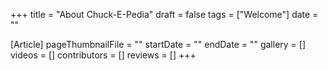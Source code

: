 +++
title = "About Chuck-E-Pedia"
draft = false
tags = ["Welcome"]
date = ""

[Article]
pageThumbnailFile = ""
startDate = ""
endDate = ""
gallery = []
videos = []
contributors = []
reviews = []
+++